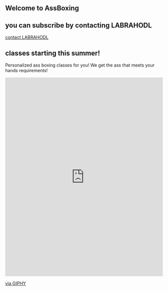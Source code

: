 ## Welcome to AssBoxing

<html>
  <h2>you can subscribe by contacting LABRAHODL </h2> <p><a href="mailto:labrahodl@memefactorytm.com">contact LABRAHODL</a></p>
  <h2>classes starting this summer!</h2>
  
  Personalized ass boxing classes for you! We get the ass that meets your hands requirements!
  
  <div style="width:100%;height:0;padding-bottom:126%;position:relative;"><iframe src="https://giphy.com/embed/2ZsBtAlx197tj4J021" width="100%" height="100%" style="position:absolute" frameBorder="0" class="giphy-embed" allowFullScreen></iframe></div><p><a href="https://giphy.com/gifs/2ZsBtAlx197tj4J021">via GIPHY</a></p>
  
  
</html>
